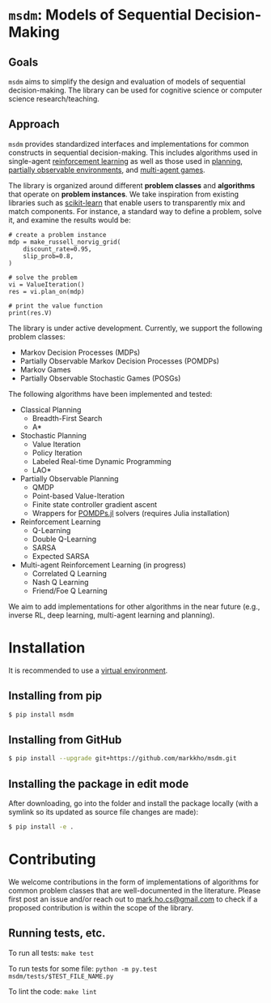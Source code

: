 # `msdm`: Models of Sequential Decision-Making

## Goals
`msdm` aims to simplify the design and evaluation of
models of sequential decision-making. The library
can be used for cognitive science or computer
science research/teaching.

## Approach
`msdm` provides standardized interfaces and implementations
for common constructs in sequential
decision-making. This includes algorithms used in single-agent
[reinforcement learning](https://en.wikipedia.org/wiki/Reinforcement_learning)
as well as those used in
[planning](https://en.wikipedia.org/wiki/Automated_planning_and_scheduling),
[partially observable environments](https://en.wikipedia.org/wiki/Partially_observable_Markov_decision_process),
and [multi-agent games](https://en.wikipedia.org/wiki/Stochastic_game).

The library is organized around different **problem classes**
and **algorithms** that operate on **problem instances**.
We take inspiration from existing libraries such as
[scikit-learn](https://scikit-learn.org/) that
enable users to transparently mix and match components.
For instance, a standard way to define a problem, solve it,
and examine the results would be:

```
# create a problem instance
mdp = make_russell_norvig_grid(
    discount_rate=0.95,
    slip_prob=0.8,
)

# solve the problem
vi = ValueIteration()
res = vi.plan_on(mdp)

# print the value function
print(res.V)
```

The library is under active development. Currently,
we support the following problem classes:

- Markov Decision Processes (MDPs)
- Partially Observable Markov Decision Processes (POMDPs)
- Markov Games
- Partially Observable Stochastic Games (POSGs)

The following algorithms have been implemented and
tested:

- Classical Planning
    - Breadth-First Search
    - A*
- Stochastic Planning
    - Value Iteration
    - Policy Iteration
    - Labeled Real-time Dynamic Programming
    - LAO*
- Partially Observable Planning
    - QMDP
    - Point-based Value-Iteration
    - Finite state controller gradient ascent
    - Wrappers for [POMDPs.jl](https://juliapomdp.github.io/POMDPs.jl/latest/) solvers (requires Julia installation)
- Reinforcement Learning
    - Q-Learning
    - Double Q-Learning
    - SARSA
    - Expected SARSA
- Multi-agent Reinforcement Learning (in progress)
    - Correlated Q Learning
    - Nash Q Learning
    - Friend/Foe Q Learning

We aim to add implementations for other algorithms in the
near future (e.g., inverse RL, deep learning, multi-agent learning and planning).

# Installation

It is recommended to use a [virtual environment](https://virtualenv.pypa.io/en/latest/index.html).

## Installing from pip

```bash
$ pip install msdm
```

## Installing from GitHub
```bash
$ pip install --upgrade git+https://github.com/markkho/msdm.git
```

## Installing the package in edit mode

After downloading, go into the folder and install the package locally
(with a symlink so its updated as source file changes are made):

```bash
$ pip install -e .
```

# Contributing

We welcome contributions in the form of implementations of
algorithms for common problem classes that are
well-documented in the literature. Please first
post an issue and/or
reach out to <mark.ho.cs@gmail.com>
to check if a proposed contribution is within the
scope of the library.

## Running tests, etc.

To run all tests: `make test`

To run tests for some file: `python -m py.test msdm/tests/$TEST_FILE_NAME.py`

To lint the code: `make lint`
